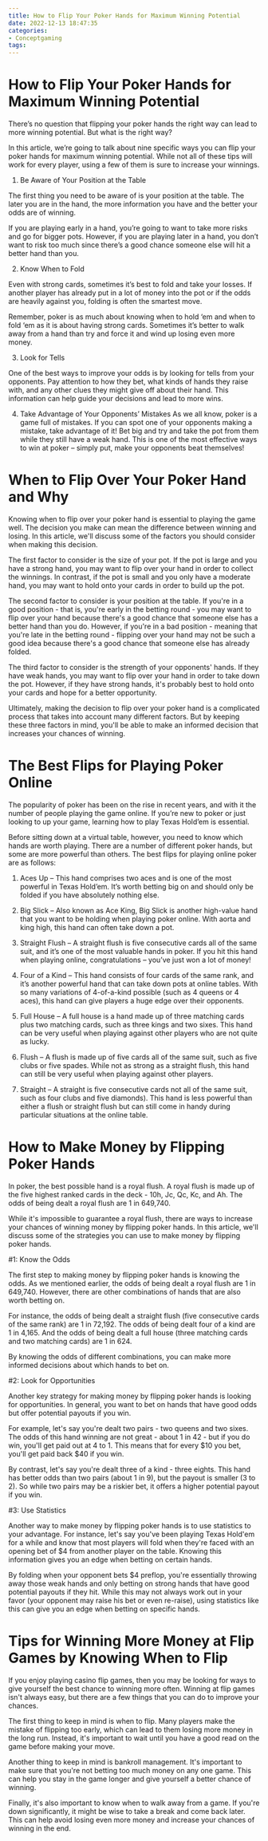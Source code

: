 ```yaml
---
title: How to Flip Your Poker Hands for Maximum Winning Potential 
date: 2022-12-13 18:47:35
categories:
- Conceptgaming
tags:
---
```



#  How to Flip Your Poker Hands for Maximum Winning Potential 

There’s no question that flipping your poker hands the right way can lead to more winning potential. But what is the right way?

In this article, we’re going to talk about nine specific ways you can flip your poker hands for maximum winning potential. While not all of these tips will work for every player, using a few of them is sure to increase your winnings.

1. Be Aware of Your Position at the Table 

The first thing you need to be aware of is your position at the table. The later you are in the hand, the more information you have and the better your odds are of winning.

If you are playing early in a hand, you’re going to want to take more risks and go for bigger pots. However, if you are playing later in a hand, you don’t want to risk too much since there’s a good chance someone else will hit a better hand than you.

2. Know When to Fold 

Even with strong cards, sometimes it’s best to fold and take your losses. If another player has already put in a lot of money into the pot or if the odds are heavily against you, folding is often the smartest move.

Remember, poker is as much about knowing when to hold ‘em and when to fold ‘em as it is about having strong cards. Sometimes it’s better to walk away from a hand than try and force it and wind up losing even more money.

3. Look for Tells 

One of the best ways to improve your odds is by looking for tells from your opponents. Pay attention to how they bet, what kinds of hands they raise with, and any other clues they might give off about their hand. This information can help guide your decisions and lead to more wins.

4. Take Advantage of Your Opponents’ Mistakes 
As we all know, poker is a game full of mistakes. If you can spot one of your opponents making a mistake, take advantage of it! Bet big and try and take the pot from them while they still have a weak hand. This is one of the most effective ways to win at poker – simply put, make your opponents beat themselves!




#  When to Flip Over Your Poker Hand and Why 

Knowing when to flip over your poker hand is essential to playing the game well. The decision you make can mean the difference between winning and losing. In this article, we'll discuss some of the factors you should consider when making this decision. 

The first factor to consider is the size of your pot. If the pot is large and you have a strong hand, you may want to flip over your hand in order to collect the winnings. In contrast, if the pot is small and you only have a moderate hand, you may want to hold onto your cards in order to build up the pot.

The second factor to consider is your position at the table. If you're in a good position - that is, you're early in the betting round - you may want to flip over your hand because there's a good chance that someone else has a better hand than you do. However, if you're in a bad position - meaning that you're late in the betting round - flipping over your hand may not be such a good idea because there's a good chance that someone else has already folded.

The third factor to consider is the strength of your opponents' hands. If they have weak hands, you may want to flip over your hand in order to take down the pot. However, if they have strong hands, it's probably best to hold onto your cards and hope for a better opportunity.

Ultimately, making the decision to flip over your poker hand is a complicated process that takes into account many different factors. But by keeping these three factors in mind, you'll be able to make an informed decision that increases your chances of winning.

#  The Best Flips for Playing Poker Online 

The popularity of poker has been on the rise in recent years, and with it the number of people playing the game online. If you’re new to poker or just looking to up your game, learning how to play Texas Hold’em is essential.

Before sitting down at a virtual table, however, you need to know which hands are worth playing. There are a number of different poker hands, but some are more powerful than others. The best flips for playing online poker are as follows:

1. Aces Up – This hand comprises two aces and is one of the most powerful in Texas Hold’em. It’s worth betting big on and should only be folded if you have absolutely nothing else.

2. Big Slick – Also known as Ace King, Big Slick is another high-value hand that you want to be holding when playing poker online. With aorta and king high, this hand can often take down a pot.

3. Straight Flush – A straight flush is five consecutive cards all of the same suit, and it’s one of the most valuable hands in poker. If you hit this hand when playing online, congratulations – you’ve just won a lot of money!

4. Four of a Kind – This hand consists of four cards of the same rank, and it’s another powerful hand that can take down pots at online tables. With so many variations of 4-of-a-kind possible (such as 4 queens or 4 aces), this hand can give players a huge edge over their opponents.

5. Full House – A full house is a hand made up of three matching cards plus two matching cards, such as three kings and two sixes. This hand can be very useful when playing against other players who are not quite as lucky.

6. Flush – A flush is made up of five cards all of the same suit, such as five clubs or five spades. While not as strong as a straight flush, this hand can still be very useful when playing against other players.

7. Straight – A straight is five consecutive cards not all of the same suit, such as four clubs and five diamonds). This hand is less powerful than either a flush or straight flush but can still come in handy during particular situations at the online table.

#  How to Make Money by Flipping Poker Hands 

In poker, the best possible hand is a royal flush. A royal flush is made up of the five highest ranked cards in the deck - 10h, Jc, Qc, Kc, and Ah. The odds of being dealt a royal flush are 1 in 649,740.

While it's impossible to guarantee a royal flush, there are ways to increase your chances of winning money by flipping poker hands. In this article, we'll discuss some of the strategies you can use to make money by flipping poker hands.

#1: Know the Odds 

The first step to making money by flipping poker hands is knowing the odds. As we mentioned earlier, the odds of being dealt a royal flush are 1 in 649,740. However, there are other combinations of hands that are also worth betting on.

For instance, the odds of being dealt a straight flush (five consecutive cards of the same rank) are 1 in 72,192. The odds of being dealt four of a kind are 1 in 4,165. And the odds of being dealt a full house (three matching cards and two matching cards) are 1 in 624.

By knowing the odds of different combinations, you can make more informed decisions about which hands to bet on. 

#2: Look for Opportunities 

Another key strategy for making money by flipping poker hands is looking for opportunities. In general, you want to bet on hands that have good odds but offer potential payouts if you win.

For example, let's say you're dealt two pairs - two queens and two sixes. The odds of this hand winning are not great - about 1 in 42 - but if you do win, you'll get paid out at 4 to 1. This means that for every $10 you bet, you'll get paid back $40 if you win.

By contrast, let's say you're dealt three of a kind - three eights. This hand has better odds than two pairs (about 1 in 9), but the payout is smaller (3 to 2). So while two pairs may be a riskier bet, it offers a higher potential payout if you win. 

#3: Use Statistics 

Another way to make money by flipping poker hands is to use statistics to your advantage. For instance, let's say you've been playing Texas Hold'em for a while and know that most players will fold when they're faced with an opening bet of $4 from another player on the table. Knowing this information gives you an edge when betting on certain hands. 

 By folding when your opponent bets $4 preflop, you're essentially throwing away those weak hands and only betting on strong hands that have good potential payouts if they hit. While this may not always work out in your favor (your opponent may raise his bet or even re-raise), using statistics like this can give you an edge when betting on specific hands.

#  Tips for Winning More Money at Flip Games by Knowing When to Flip

If you enjoy playing casino flip games, then you may be looking for ways to give yourself the best chance to winning more often. Winning at flip games isn't always easy, but there are a few things that you can do to improve your chances.

The first thing to keep in mind is when to flip. Many players make the mistake of flipping too early, which can lead to them losing more money in the long run. Instead, it's important to wait until you have a good read on the game before making your move.

Another thing to keep in mind is bankroll management. It's important to make sure that you're not betting too much money on any one game. This can help you stay in the game longer and give yourself a better chance of winning.

Finally, it's also important to know when to walk away from a game. If you're down significantly, it might be wise to take a break and come back later. This can help avoid losing even more money and increase your chances of winning in the end.